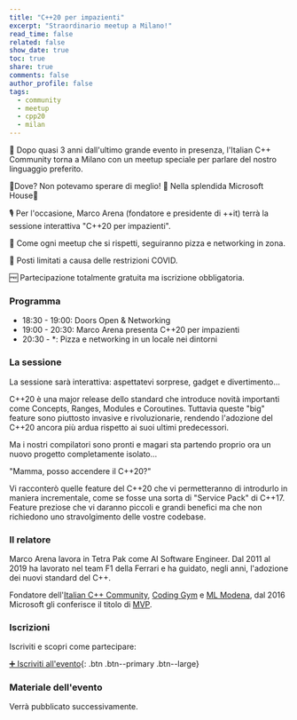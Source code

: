 ```yaml
---
title: "C++20 per impazienti"
excerpt: "Straordinario meetup a Milano!"
read_time: false
related: false
show_date: true
toc: true
share: true
comments: false
author_profile: false
tags:
  - community
  - meetup
  - cpp20
  - milan
---
```


🥳 Dopo quasi 3 anni dall'ultimo grande evento in presenza, l'Italian C++ Community torna a Milano con un meetup speciale per parlare del nostro linguaggio preferito.

📌Dove? Non potevamo sperare di meglio! 🤩 Nella splendida Microsoft House🤩

🎙️ Per l'occasione, Marco Arena (fondatore e presidente di ++it) terrà la sessione interattiva "C++20 per impazienti".

🍕 Come ogni meetup che si rispetti, seguiranno pizza e networking in zona.

💺 Posti limitati a causa delle restrizioni COVID.

🆓 Partecipazione totalmente gratuita ma iscrizione obbligatoria.

### Programma

- 18:30 - 19:00: Doors Open & Networking
- 19:00 - 20:30: Marco Arena presenta C++20 per impazienti
- 20:30 - *: Pizza e networking in un locale nei dintorni

### La sessione

La sessione sarà interattiva: aspettatevi sorprese, gadget e divertimento...

C++20 è una major release dello standard che introduce novità importanti come Concepts, Ranges, Modules e Coroutines. Tuttavia queste "big" feature sono piuttosto invasive e rivoluzionarie, rendendo l'adozione del C++20 ancora più ardua rispetto ai suoi ultimi predecessori.

Ma i nostri compilatori sono pronti e magari sta partendo proprio ora un nuovo progetto completamente isolato...

"Mamma, posso accendere il C++20?"

Vi racconterò quelle feature del C++20 che vi permetteranno di introdurlo in maniera incrementale, come se fosse una sorta di "Service Pack" di C++17. Feature preziose che vi daranno piccoli e grandi benefici ma che non richiedono uno stravolgimento delle vostre codebase.

### Il relatore

Marco Arena lavora in Tetra Pak come AI Software Engineer. Dal 2011 al 2019 ha lavorato nel team F1 della Ferrari e ha guidato, negli anni, l'adozione dei nuovi standard del C++.

Fondatore dell'[Italian C++ Community](https://italiancpp.org/), [Coding Gym](https://coding-gym.org/) e [ML Modena](https://mlmodena.it/), dal 2016 Microsoft gli conferisce il titolo di [MVP](https://mvp.microsoft.com/it-it/PublicProfile/5001726).

### Iscrizioni

Iscriviti e scopri come partecipare:

[➕ Iscriviti all'evento](https://italiancpp-0522.eventbrite.it/){: .btn .btn--primary .btn--large}

### Materiale dell'evento

Verrà pubblicato successivamente.

